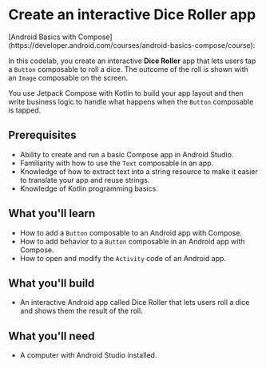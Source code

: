<h1><strong>Create an interactive Dice Roller app</strong></h1>
[Android Basics with Compose](https://developer.android.com/courses/android-basics-compose/course): 
<p>In this codelab, you create an interactive&nbsp;<strong>Dice Roller</strong>&nbsp;app that lets users tap a&nbsp;<code dir="ltr" translate="no">Button</code>&nbsp;composable to roll a dice. The outcome of the roll is shown with an&nbsp;<code dir="ltr" translate="no">Image</code>&nbsp;composable on the screen.</p>
<p>You use Jetpack Compose with Kotlin to build your app layout and then write business logic to handle what happens when the&nbsp;<code dir="ltr" translate="no">Button</code>&nbsp;composable is tapped.</p>
<h2>Prerequisites</h2>
<ul>
<li>Ability to create and run a basic Compose app in Android Studio.</li>
<li>Familiarity with how to use the&nbsp;<code dir="ltr" translate="no">Text</code>&nbsp;composable in an app.</li>
<li>Knowledge of how to extract text into a string resource to make it easier to translate your app and reuse strings.</li>
<li>Knowledge of Kotlin programming basics.</li>
</ul>
<h2>What you'll learn</h2>
<ul class="checklist">
<li>How to add a&nbsp;<code dir="ltr" translate="no">Button</code>&nbsp;composable to an Android app with Compose.</li>
<li>How to add behavior to a&nbsp;<code dir="ltr" translate="no">Button</code>&nbsp;composable in an Android app with Compose.</li>
<li>How to open and modify the&nbsp;<code dir="ltr" translate="no">Activity</code>&nbsp;code of an Android app.</li>
</ul>
<h2>What you'll build</h2>
<ul>
<li>An interactive Android app called Dice Roller that lets users roll a dice and shows them the result of the roll.</li>
</ul>
<h2>What you'll need</h2>
<ul>
<li>A computer with Android Studio installed.</li>
</ul>
